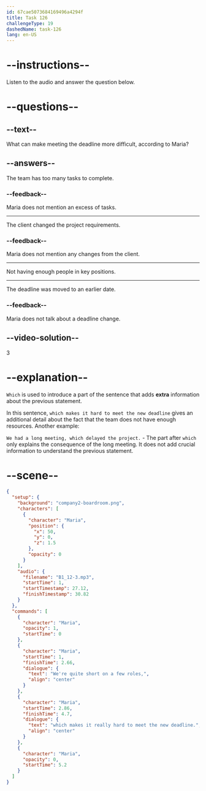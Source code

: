 ```yaml
---
id: 67cae5073684169496a4294f
title: Task 126
challengeType: 19
dashedName: task-126
lang: en-US
---
```


<!-- (Audio) Maria: We're quite short on a few roles, which makes it hard to meet the new deadline. -->

# --instructions--

Listen to the audio and answer the question below.  

# --questions--

## --text--

What can make meeting the deadline more difficult, according to Maria?  

## --answers--

The team has too many tasks to complete.  

### --feedback--

Maria does not mention an excess of tasks.

---

The client changed the project requirements.  

### --feedback--

Maria does not mention any changes from the client.

---

Not having enough people in key positions.

---

The deadline was moved to an earlier date.  

### --feedback--

Maria does not talk about a deadline change.  

## --video-solution--

3  

# --explanation--

`Which` is used to introduce a part of the sentence that adds **extra** information about the previous statement.

In this sentence, `which makes it hard to meet the new deadline` gives an additional detail about the fact that the team does not have enough resources. Another example:

`We had a long meeting, which delayed the project.` - The part after `which` only explains the consequence of the long meeting. It does not add crucial information to understand the previous statement.

# --scene--

```json
{
  "setup": {
    "background": "company2-boardroom.png",
    "characters": [
      {
        "character": "Maria",
        "position": {
          "x": 50,
          "y": 0,
          "z": 1.5
        },
        "opacity": 0
      }
    ],
    "audio": {
      "filename": "B1_12-3.mp3",
      "startTime": 1,
      "startTimestamp": 27.12,
      "finishTimestamp": 30.82
    }
  },
  "commands": [
    {
      "character": "Maria",
      "opacity": 1,
      "startTime": 0
    },
    {
      "character": "Maria",
      "startTime": 1,
      "finishTime": 2.66,
      "dialogue": {
        "text": "We're quite short on a few roles,",
        "align": "center"
      }
    },
    {
      "character": "Maria",
      "startTime": 2.86,
      "finishTime": 4.7,
      "dialogue": {
        "text": "which makes it really hard to meet the new deadline.",
        "align": "center"
      }
    },
    {
      "character": "Maria",
      "opacity": 0,
      "startTime": 5.2
    }
  ]
}
```
